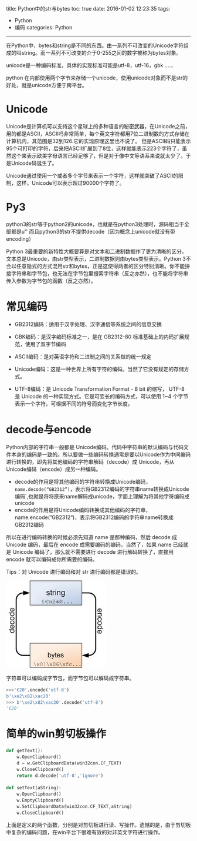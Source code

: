 title: Python中的str与bytes
toc: true
date: 2016-01-02 12:23:35
tags: 
- Python
- 编码
categories: Python
---

在Python中，bytes和string是不同的东西。由一系列不可改变的Unicode字符组成的叫string。而一系列不可改变的介于0-255之间的数字被称为bytes对象。 

unicode是一种编码标准，具体的实现标准可能是utf-8，utf-16，gbk ……

python 在内部使用两个字节来存储一个unicode，使用unicode对象而不是str的好处，就是unicode方便于跨平台。

# Unicode #

Unicode是计算机可以支持这个星球上的多种语言的秘密武器，在Unicode之前，用的都是ASCII，ASCII吗非常简单，每个英文字符都用7位二进制数的方式存储在计算机内，其范围是32到126.它的实现原理这里也不说了。<!--more-->
但是ASCII码只能表示95个可打印的字符，后来把ASCII扩展到了8位，这样就能表示223个字符了，虽然这个来表示欧美字母语言已经足够了，但是对于像中文等语系来说就太少了。于是Unicode码诞生了。

Unicode通过使用一个或者多个字节来表示一个字符，这样就突破了ASCII的限制，这样，Unicode可以表示超过90000个字符了。

# Py3 #

python3的str等于python2的unicode，也就是在python3处理时，源码相当于全部都是u''
而且python3的str不提供decode（因为概念上unicode就没有带encoding）


Python 3最重要的新特性大概要算是对文本和二进制数据作了更为清晰的区分。文本总是Unicode，由str类型表示，二进制数据则由bytes类型表示。Python 3不会以任意隐式的方式混用str和bytes，正是这使得两者的区分特别清晰。你不能拼接字符串和字节包，也无法在字节包里搜索字符串（反之亦然），也不能将字符串传入参数为字节包的函数（反之亦然）。

# 常见编码 #

- GB2312编码：适用于汉字处理、汉字通信等系统之间的信息交换

- GBK编码：是汉字编码标准之一，是在 GB2312-80 标准基础上的内码扩展规范，使用了双字节编码

- ASCII编码：是对英语字符和二进制之间的关系做的统一规定

- Unicode编码：这是一种世界上所有字符的编码。当然了它没有规定的存储方式。

- UTF-8编码：是 Unicode Transformation Format - 8 bit 的缩写， UTF-8 是 Unicode 的一种实现方式。它是可变长的编码方式，可以使用 1~4 个字节表示一个字符，可根据不同的符号而变化字节长度。

# decode与encode #

Python内部的字符串一般都是 Unicode编码。代码中字符串的默认编码与代码文件本身的编码是一致的。所以要做一些编码转换通常是要以Unicode作为中间编码进行转换的，即先将其他编码的字符串解码（decode）成 Unicode，再从 Unicode编码（encode）成另一种编码。

- decode的作用是将其他编码的字符串转换成Unicode编码，`name.decode(“GB2312”)`，表示将GB2312编码的字符串name转换成Unicode编码`,也就是将将原来name解码成unicode，字面上理解为将其他字符编码成unicode
- encode的作用是将Unicode编码转换成其他编码的字符串，name.encode(”GB2312“)，表示将GB2312编码的字符串name转换成GB2312编码

所以在进行编码转换的时候必须先知道 name 是那种编码，然后 decode 成 Unicode 编码，最后在 encode 成需要编码的编码。当然了，如果 name 已经就是 Unicode 编码了，那么就不需要进行 decode 进行解码转换了，直接用 encode 就可以编码成你所需要的编码。

Tips：对 Unicode 进行编码和对 str 进行编码都是错误的。

![](\img\article\bytes-str.png)

字符串可以编码成字节包，而字节包可以解码成字符串。

```python
>>>'€20'.encode('utf-8')
b'\xe2\x82\xac20'
>>> b'\xe2\x82\xac20'.decode('utf-8')
'€20'
```


# 简单的win剪切板操作 #

```python
def getText():
    w.OpenClipboard()
    d = w.GetClipboardData(win32con.CF_TEXT)
    w.CloseClipboard()
    return d.decode('utf-8','ignore')

def setText(aString):
    w.OpenClipboard()
    w.EmptyClipboard()
    w.SetClipboardData(win32con.CF_TEXT,aString)
    w.CloseClipboard()
```

上面是定义的两个函数，分别是对剪切板进行读、写操作。遗憾的是，由于剪切板中复杂的编码问题，在win平台下很难有效的对非英文字符进行操作。